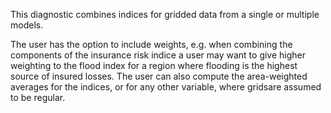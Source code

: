 This diagnostic combines indices for gridded data from a single or multiple models. 

The user has the option to include weights, e.g. when combining the components of the insurance risk indice a user may want to give higher weighting to the flood index for a region where flooding is the highest source of insured losses. The user can also compute the area-weighted averages for the indices, or for any other variable, where gridsare assumed to be regular.
